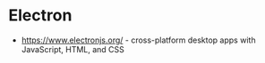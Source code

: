 # Electron

* <https://www.electronjs.org/> - cross-platform desktop apps with JavaScript, HTML, and CSS